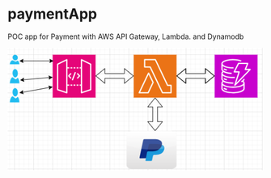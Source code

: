 # paymentApp
POC app for Payment with AWS API Gateway, Lambda. and Dynamodb

![Alt text](images/payAppArchDiag.png?raw=true "Architecture Digram")
